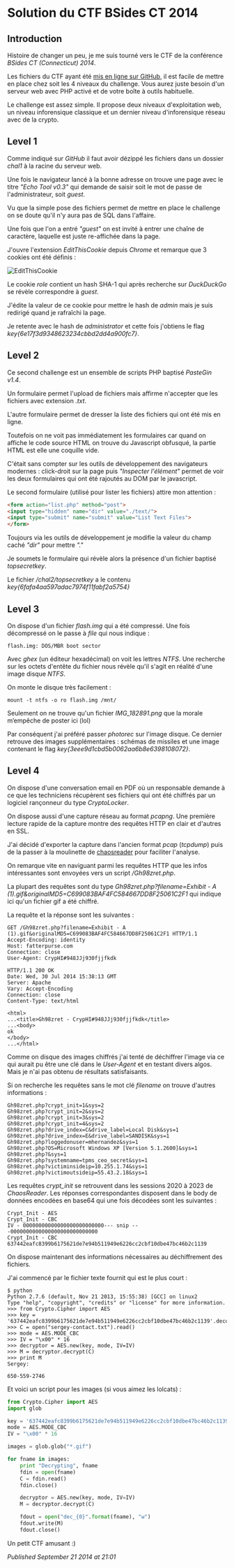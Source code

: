 # Solution du CTF BSides CT 2014

Introduction
------------

Histoire de changer un peu, je me suis tourné vers le CTF de la conférence *BSides CT (Connecticut) 2014*.  

Les fichiers du CTF ayant été [mis en ligne sur GitHub](https://github.com/SkeyeLlama/BSides-CT-2014---CTF-Challenges), il est facile de mettre en place chez soit les 4 niveaux du challenge. Vous aurez juste besoin d'un serveur web avec PHP activé et de votre boîte à outils habituelle.  

Le challenge est assez simple. Il propose deux niveaux d'exploitation web, un niveau inforensique classique et un dernier niveau d'inforensique réseau avec de la crypto.  

Level 1
-------

Comme indiqué sur *GitHub* il faut avoir dézippé les fichiers dans un dossier *chal1* à la racine du serveur web.  

Une fois le navigateur lancé à la bonne adresse on trouve une page avec le titre *"Echo Tool v0.3"* qui demande de saisir soit le mot de passe de l'administrateur, soit *guest*.  

Vu que la simple pose des fichiers permet de mettre en place le challenge on se doute qu'il n'y aura pas de SQL dans l'affaire.  

Une fois que l'on a entré *"guest"* on est invité à entrer une chaîne de caractère, laquelle est juste re-affichée dans la page.  

J'ouvre l'extension *EditThisCookie* depuis *Chrome* et remarque que 3 cookies ont été définis :  

![EditThisCookie](https://raw.githubusercontent.com/devl00p/blog/master/images/editthiscookie.png)

Le cookie *role* contient un hash SHA-1 qui après recherche sur *DuckDuckGo* se révèle correspondre à *guest*.  

J'édite la valeur de ce cookie pour mettre le hash de *admin* mais je suis redirigé quand je rafraîchi la page.  

Je retente avec le hash de *administrator* et cette fois j'obtiens le flag *key{6e17f3d9348623234cbbd2dd4a900fc7}*.  

Level 2
-------

Ce second challenge est un ensemble de scripts PHP baptisé *PasteGin v1.4*.  

Un formulaire permet l'upload de fichiers mais affirme n'accepter que les fichiers avec extension *.txt*.  

L'autre formulaire permet de dresser la liste des fichiers qui ont été mis en ligne.  

Toutefois on ne voit pas immédiatement les formulaires car quand on affiche le code source HTML on trouve du Javascript obfusqué, la partie HTML est elle une coquille vide.  

C'était sans compter sur les outils de développement des navigateurs modernes : click-droit sur la page puis *"Inspecter l'élément"* permet de voir les deux formulaires qui ont été rajoutés au DOM par le javascript.  

Le second formulaire (utilisé pour lister les fichiers) attire mon attention :  

```html
<form action="list.php" method="post">
<input type="hidden" name="dir" value="./text/">
<input type="submit" name="submit" value="List Text Files">
</form>
```

Toujours via les outils de développement je modifie la valeur du champ caché *"dir"* pour mettre *"."*  

Je soumets le formulaire qui révèle alors la présence d'un fichier baptisé *topsecretkey*.  

Le fichier */chal2/topsecretkey* a le contenu *key{6fafa4aa597adac7974f11fabf2a5754}*  

Level 3
-------

On dispose d'un fichier *flash.img* qui a été compressé. Une fois décompressé on le passe à *file* qui nous indique :  

```plain
flash.img: DOS/MBR boot sector
```

Avec *ghex* (un éditeur hexadécimal) on voit les lettres *NTFS*. Une recherche sur les octets d'entête du fichier nous révèle qu'il s'agit en réalité d'une image disque *NTFS*.  

On monte le disque très facilement :  

```plain
mount -t ntfs -o ro flash.img /mnt/
```

Seulement on ne trouve qu'un fichier *IMG\_182891.png* que la morale m’empêche de poster ici (lol)  

Par conséquent j'ai préféré passer *photorec* sur l'image disque. Ce dernier retrouve des images supplémentaires : schémas de missiles et une image contenant le flag *key{3eee9d1cbd5b0062aa6b8e6398108072}*.  

Level 4
-------

On dispose d'une conversation email en PDF où un responsable demande à ce que les techniciens récupèrent ses fichiers qui ont été chiffrés par un logiciel rançonneur du type *CryptoLocker*.  

On dispose aussi d'une capture réseau au format *pcapng*. Une première lecture rapide de la capture montre des requêtes HTTP en clair et d'autres en SSL.  

J'ai décidé d'exporter la capture dans l'ancien format *pcap* (*tcpdump*) puis de la passer à la moulinette de [chaosreader](http://www.brendangregg.com/chaosreader.html) pour faciliter l'analyse.  

On remarque vite en naviguant parmi les requêtes HTTP que les infos intéressantes sont envoyées vers un script */Gh98zret.php*.  

La plupart des requêtes sont du type *Gh98zret.php?filename=Exhibit - A (1).gif&originalMD5=C699083BAF4FC584667DD8F25061C2F1* qui indique ici qu'un fichier gif a été chiffré.  

La requête et la réponse sont les suivantes :  

```plain
GET /Gh98zret.php?filename=Exhibit - A (1).gif&originalMD5=C699083BAF4FC584667DD8F25061C2F1 HTTP/1.1
Accept-Encoding: identity
Host: fatterpurse.com
Connection: close
User-Agent: CrypHI#948JJj930fjjfkdk

HTTP/1.1 200 OK
Date: Wed, 30 Jul 2014 15:38:13 GMT
Server: Apache
Vary: Accept-Encoding
Connection: close
Content-Type: text/html

<html>
...<title>Gh98zret - CrypHI#948JJj930fjjfkdk</title>
...<body>
ok
</body>
...</html>
```

Comme on disque des images chiffrés j'ai tenté de déchiffrer l'image via ce qui aurait pu être une clé dans le *User-Agent* et en testant divers algos. Mais je n'ai pas obtenu de résultats satisfaisants.  

Si on recherche les requêtes sans le mot clé *filename* on trouve d'autres informations :  

```plain
Gh98zret.php?crypt_init=1&sys=2
Gh98zret.php?crypt_init=2&sys=2
Gh98zret.php?crypt_init=3&sys=2
Gh98zret.php?crypt_init=4&sys=2
Gh98zret.php?drive_index=C&drive_label=Local Disk&sys=1
Gh98zret.php?drive_index=E&drive_label=SANDISK&sys=1
Gh98zret.php?loggedonuser=mhernandez&sys=1
Gh98zret.php?OS=Microsoft Windows XP [Version 5.1.2600]&sys=1
Gh98zret.php?&sys=1
Gh98zret.php?systemname=tpms_ceo_secret&sys=1
Gh98zret.php?victiminsideip=10.255.1.74&sys=1
Gh98zret.php?victimoutsideip=55.43.2.18&sys=1
```

Les requêtes *crypt\_init* se retrouvent dans les sessions 2020 à 2023 de *ChaosReader*. Les réponses correspondantes disposent dans le body de données encodées en base64 qui une fois décodées sont les suivantes :  

```plain
Crypt_Init - AES
Crypt_Init - CBC                                                                                                                                                                                               
IV - 00000000000000000000000000--- snip ---0000000000000000000000000000
Crypt_Init - CBC
637442eafc8399b6175621de7e94b511949e6226cc2cbf10dbe47bc46b2c1139
```

On dispose maintenant des informations nécessaires au déchiffrement des fichiers.  

J'ai commencé par le fichier texte fournit qui est le plus court :  

```plain
$ python
Python 2.7.6 (default, Nov 21 2013, 15:55:38) [GCC] on linux2
Type "help", "copyright", "credits" or "license" for more information.
>>> from Crypto.Cipher import AES
>>> key = '637442eafc8399b6175621de7e94b511949e6226cc2cbf10dbe47bc46b2c1139'.decode("hex_codec")
>>> C = open("sergey-contact.txt").read()
>>> mode = AES.MODE_CBC
>>> IV = "\x00" * 16
>>> decryptor = AES.new(key, mode, IV=IV)
>>> M = decryptor.decrypt(C)
>>> print M
Sergey:

650-559-2746
```

Et voici un script pour les images (si vous aimez les lolcats) :  

```python
from Crypto.Cipher import AES
import glob

key = '637442eafc8399b6175621de7e94b511949e6226cc2cbf10dbe47bc46b2c1139'.decode("hex_codec")
mode = AES.MODE_CBC
IV = "\x00" * 16

images = glob.glob("*.gif")

for fname in images:
    print "Decrypting", fname
    fdin = open(fname)
    C = fdin.read()
    fdin.close()

    decryptor = AES.new(key, mode, IV=IV)
    M = decryptor.decrypt(C)

    fdout = open("dec_{0}".format(fname), "w")
    fdout.write(M)
    fdout.close()
```

Un petit CTF amusant :)

*Published September 21 2014 at 21:01*